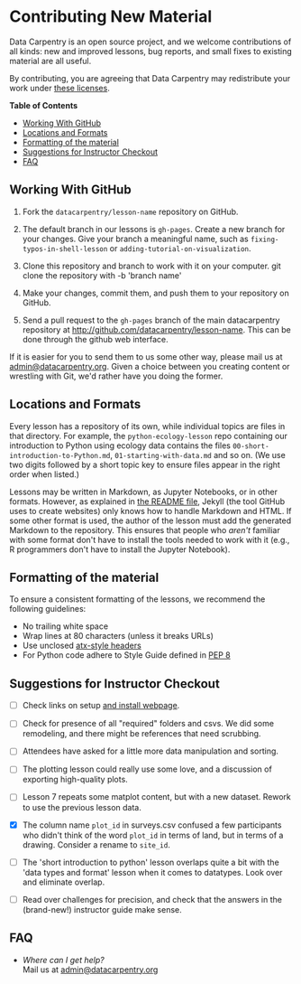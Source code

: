 # Contributing New Material

Data Carpentry is an open source project, and we welcome contributions of all
kinds: new and improved lessons, bug reports, and small fixes to existing
material are all useful.

By contributing, you are agreeing that Data Carpentry may redistribute your
work under [these licenses](LICENSE.md).


**Table of Contents**

- [Working With GitHub](#working-with-github)
- [Locations and Formats](#locations-and-formats)
- [Formatting of the material](#formatting-of-the-material)
- [Suggestions for Instructor Checkout](#suggestions-for-instructor-checkout)
- [FAQ](#faq)


## Working With GitHub

1.  Fork the `datacarpentry/lesson-name` repository on GitHub.

2.  The default branch in our lessons is `gh-pages`. Create a
    new branch for your changes.
    Give your branch a meaningful name,
    such as `fixing-typos-in-shell-lesson`
    or `adding-tutorial-on-visualization`.

3.  Clone this repository and branch to work with it on your computer.
    git clone the repository with -b 'branch name'

4.  Make your changes, commit them, and push them to your repository on GitHub.

5.  Send a pull request to the `gh-pages` branch of the main datacarpentry
    repository at http://github.com/datacarpentry/lesson-name. This can
    be done through the github web interface.

If it is easier for you to send them to us some other way,
please mail us at
[admin@datacarpentry.org](mailto:admin@datacarpentry.org).
Given a choice between you creating content or wrestling with Git,
we'd rather have you doing the former.


## Locations and Formats

Every lesson has a repository of its own, while individual topics are files
in that directory.  For example, the `python-ecology-lesson` repo containing our
introduction to Python using ecology data contains the files
`00-short-introduction-to-Python.md`,
`01-starting-with-data.md` and so on.  (We use two digits followed by a short
topic key to ensure files appear in the right order when listed.)

Lessons may be written in Markdown, as Jupyter Notebooks, or in other formats.
However, as explained in [the README file](README.md), Jekyll (the tool GitHub
uses to create websites) only knows how to handle Markdown and HTML.  If some
other format is used, the author of the lesson must add the generated Markdown
to the repository.  This ensures that people who *aren't* familiar with some
format don't have to install the tools needed to work with it (e.g., R
programmers don't have to install the Jupyter Notebook).


## Formatting of the material

To ensure a consistent formatting of the lessons, we recommend the following
guidelines:

- No trailing white space
- Wrap lines at 80 characters (unless it breaks URLs)
- Use unclosed [atx-style headers](http://spec.commonmark.org/0.25/#atx-headings)
- For Python code adhere to Style Guide defined in [PEP 8](https://www.python.org/dev/peps/pep-0008/)


## Suggestions for Instructor Checkout

- [ ] Check links on setup [and install webpage](http://www.datacarpentry.org/python-ecology-lesson/).
- [ ] Check for presence of all "required" folders and csvs. We did some
  remodeling, and there might be references that need scrubbing.
- [ ] Attendees have asked for a little more data manipulation and sorting.
- [ ] The plotting lesson could really use some love, and a discussion of
  exporting high-quality plots.
- [ ] Lesson 7 repeats some matplot content, but with a new dataset. Rework to
  use the previous lesson data.
- [x] The column name `plot_id` in surveys.csv confused a few participants who
  didn't think of the word `plot_id` in terms of land, but in terms of a
  drawing. Consider a rename to `site_id`.
- [ ]  The 'short introduction to python' lesson overlaps quite a bit with the
  'data types and format' lesson when it comes to datatypes. Look over and
  eliminate overlap.
- [ ] Read over challenges for precision, and check that the answers in the
  (brand-new!) instructor guide make sense.


## FAQ

-   *Where can I get help?*
    <br/>
    Mail us at [admin@datacarpentry.org](mailto:admin@datacarpentry.org)

